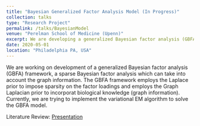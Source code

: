 ```yaml
---
title: "Bayesian Generalized Factor Analysis Model (In Progress)"
collection: talks
type: "Research Project"
permalink: /talks/BayesianModel
venue: "Perelman School of Medicine (Upenn)"
excerpt: We are developing a generalized Bayesian factor analysis (GBFA) framework, which is a sparse Bayesian factor analysis that can take into account the graph information.
date: 2020-05-01
location: "Philadelphia PA, USA"
---
```


We are working on development of a generalized Bayesian factor analysis (GBFA) framework, a sparse Bayesian factor analysis which can take into account the graph information. The GBFA framework employs the Laplace prior to impose sparsity on the factor loadings and employs the Graph Laplacian prior to incorporat biological knowledge (graph information). Currently, we are trying to implement the variational EM algorithm to solve the GBFA model.

Literature Review: [Presentation](/files/Generalized_Bayesian_Analysis_Model.pdf)
